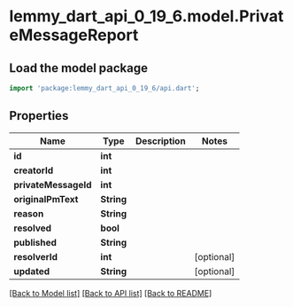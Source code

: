 # lemmy_dart_api_0_19_6.model.PrivateMessageReport

## Load the model package
```dart
import 'package:lemmy_dart_api_0_19_6/api.dart';
```

## Properties
Name | Type | Description | Notes
------------ | ------------- | ------------- | -------------
**id** | **int** |  | 
**creatorId** | **int** |  | 
**privateMessageId** | **int** |  | 
**originalPmText** | **String** |  | 
**reason** | **String** |  | 
**resolved** | **bool** |  | 
**published** | **String** |  | 
**resolverId** | **int** |  | [optional] 
**updated** | **String** |  | [optional] 

[[Back to Model list]](../README.md#documentation-for-models) [[Back to API list]](../README.md#documentation-for-api-endpoints) [[Back to README]](../README.md)


